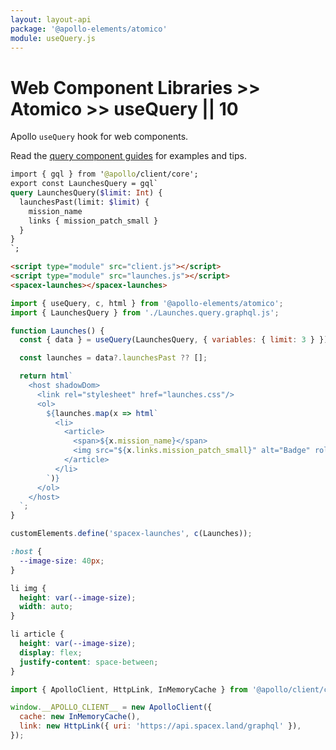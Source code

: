 ```yaml
---
layout: layout-api
package: '@apollo-elements/atomico'
module: useQuery.js
---
```

<!-- ----------------------------------------------------------------------------------------
     Welcome! This file includes automatically generated API documentation.
     To edit the docs that appear within, find the original source file under `packages/*`,
     corresponding to the package name and module in this YAML front-matter block.
     Thank you for your interest in Apollo Elements 😁
------------------------------------------------------------------------------------------ -->

# Web Component Libraries >> Atomico >> useQuery || 10

Apollo `useQuery` hook for web components.

Read the [query component guides](/guides/usage/queries/) for examples and tips.

<style data-helmet>
#use-query {
  --playground-ide-height: 350px;
}
</style>

```graphql playground-file use-query Launches.query.graphql.js
import { gql } from '@apollo/client/core';
export const LaunchesQuery = gql`
query LaunchesQuery($limit: Int) {
  launchesPast(limit: $limit) {
    mission_name
    links { mission_patch_small }
  }
}
`;
```

```html playground-file use-query index.html
<script type="module" src="client.js"></script>
<script type="module" src="launches.js"></script>
<spacex-launches></spacex-launches>
```

```js playground use-query launches.js
import { useQuery, c, html } from '@apollo-elements/atomico';
import { LaunchesQuery } from './Launches.query.graphql.js';

function Launches() {
  const { data } = useQuery(LaunchesQuery, { variables: { limit: 3 } });

  const launches = data?.launchesPast ?? [];

  return html`
    <host shadowDom>
      <link rel="stylesheet" href="launches.css"/>
      <ol>
        ${launches.map(x => html`
          <li>
            <article>
              <span>${x.mission_name}</span>
              <img src="${x.links.mission_patch_small}" alt="Badge" role="presentation"/>
            </article>
          </li>
        `)}
      </ol>
    </host>
  `;
}

customElements.define('spacex-launches', c(Launches));
```

```css playground-file use-query launches.css
:host {
  --image-size: 40px;
}

li img {
  height: var(--image-size);
  width: auto;
}

li article {
  height: var(--image-size);
  display: flex;
  justify-content: space-between;
}
```

```js playground-file use-query client.js
import { ApolloClient, HttpLink, InMemoryCache } from '@apollo/client/core';

window.__APOLLO_CLIENT__ = new ApolloClient({
  cache: new InMemoryCache(),
  link: new HttpLink({ uri: 'https://api.spacex.land/graphql' }),
});
```
